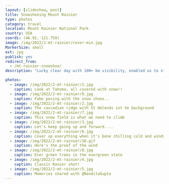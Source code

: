```yaml
---
layout: [slideshow, post]
title: Snowshoeing Mount Rainier
type: photos
category: travel
location: Mount Rainier National Park
country: USA
coordi: (46.92,-121.759)
image: /img/2022/2-mt-rainier/cover-min.jpg
MarkerSize: small
ext: jpg
publish: yes
redirect_from:  
  - /mt-rainier-snowshoe/       
description: "Lucky clear day with 100+ km visibility, enabled us to stand face to face with the majestic Mount Rainier that too in winter with views of the other 3 volcanoes: Mount St. Helens,  Mt. Adams and Mt. Hood"

photos:
  - image: /img/2022/2-mt-rainier/1.jpg
    caption: Look at Tahoma, all covered with snow!!
  - image: /img/2022/2-mt-rainier/9.jpg
    caption: Fake posing with the snow shoes..
  - image: /img/2022/2-mt-rainier/2.jpg
    caption: The cascadian ridge with St Helends int he background
  - image: /img/2022/2-mt-rainier/7.jpg
    caption: This snow field is what we need to climb
  - image: /img/2022/2-mt-rainier/3.jpg
    caption: Let's keep going up and forward....
  - image: /img/2022/2-mt-rainier/6.jpg
    caption: Cover up everything when it's bone chilling cold and windy
  - image: /img/2022/2-mt-rainier/10.gif
    caption: Here's the proof of the wind
  - image: /img/2022/2-mt-rainier/8.jpg
    caption: Ever green trees in the evergreen state
  - image: /img/2022/2-mt-rainier/4.jpg
    caption: Classic Ranier shot!
  - image: /img/2022/2-mt-rainier/5.jpg
    caption: Memories shared with @NanditaGupta
---
```

